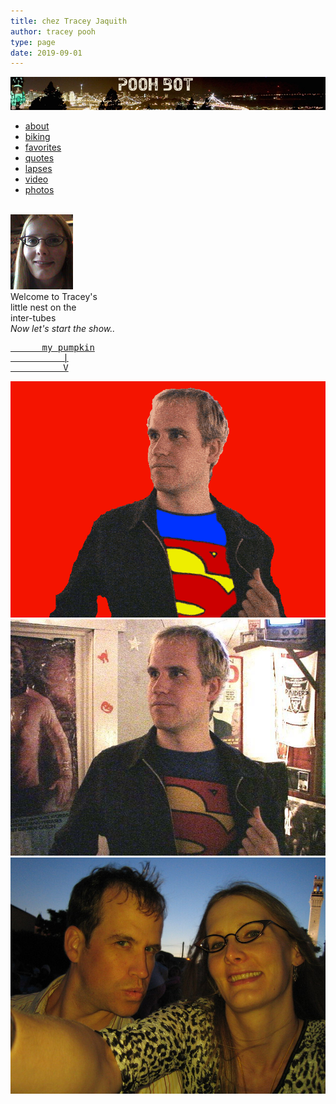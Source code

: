 ```yaml
---
title: chez Tracey Jaquith
author: tracey pooh
type: page
date: 2019-09-01
---
```


<img src="img/logo/poohbot-header.jpg"/>
<link rel="stylesheet" href="css/slide-responsively.css"/>
<div class="slide-responsively">
  <ul>
    <li><a href="about/"     style="background-image:url(img/nav/about.jpg)     ">about</a></li>
    <li><a href="biking/"    style="background-image:url(img/nav/biking.jpg)    ">biking</a></li>
    <li><a href="favorites/" style="background-image:url(img/nav/favorites.jpg) ">favorites</a></li>
    <li><a href="quotes/"    style="background-image:url(img/nav/quotes.jpg)    ">quotes</a></li>
    <li><a href="lapses/"    style="background-image:url(img/nav/timelapses.jpg)">lapses</a></li>
    <li><a href="video/"     style="background-image:url(img/nav/video.jpg)     ">video</a></li>
    <li><a href="photos/"    style="background-image:url(img/nav/photos.jpg)    ">photos</a></li>
  </ul>
</div>


<div id="quote-random"></div>
<br clear="right"/>

<div id="home-row">
  <div id="home-pic">
    <a href=about">
      <img src="img/nav/happy.jpg" title="your host, tracey pooh" alt="your host, tracey pooh"/>
    </a>
  </div>
  <div id="home-welcome">
    Welcome to Tracey's<br/>
    little nest on the<br/>
    inter-tubes<br/>
    <i>Now let's start the show..</i>
  </div>
  <div id="hunter-pic" class="imbox hover-quote-hide">
    <a class="hoverShower" href=hunter">
      <span class="showOnHover">
        <div class="asciiover"><pre>
      my pumpkin
          |
          V</pre>
        </div>
        <img class="rounded15"
              src="img/superoverlay.gif"
              title="Hunter my Super boyfriend" alt="Hunter my Super boyfriend"/>
      </span>
      <img class="rounded15"
            src="img/superman.jpg"
            title="Hunter my Super boyfriend" alt="Hunter my Super boyfriend"/>
    </a>
  </div>
  <div class="hover-quote-hide">
    <img class="random-picture" ht="125"
      src="albums/images/2005_07_04%20cape%20provincetown,%20hike,%20cottage/IMG_2060.JPG"
      data-asciiover="
picture from a
recent photo album
      |
      V"/>
  </div>
</div>

<script src="js/slide-responsively.js" type="module"></script>
<script defer src="js/photos.js"></script>
